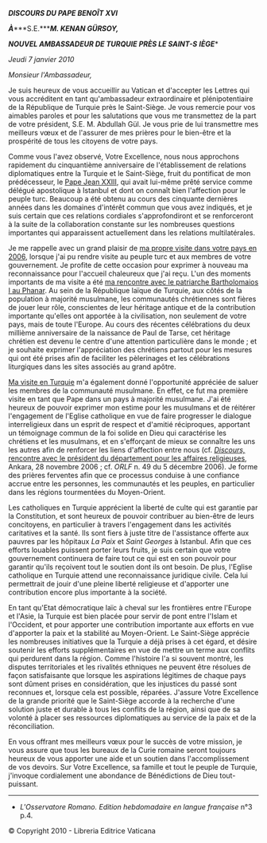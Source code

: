 ***DISCOURS DU PAPE BENOÎT XVI***

***À******S.E.******M. KENAN GÜRSOY,***

***NOUVEL AMBASSADEUR DE TURQUIE PRÈS LE SAINT-S*** ***IÈGE****

*Jeudi 7 janvier 2010*

*Monsieur l'Ambassadeur,*

Je suis heureux de vous accueillir au Vatican et d'accepter les Lettres qui vous accréditent en tant qu'ambassadeur extraordinaire et plénipotentiaire de la République de Turquie près le Saint-Siège. Je vous remercie pour vos aimables paroles et pour les salutations que vous me transmettez de la part de votre président, S.E. M. Abdullah Gül. Je vous prie de lui transmettre mes meilleurs vœux et de l'assurer de mes prières pour le bien-être et la prospérité de tous les citoyens de votre pays.

Comme vous l'avez observé, Votre Excellence, nous nous approchons rapidement du cinquantième anniversaire de l'établissement de relations diplomatiques entre la Turquie et le Saint-Siège, fruit du pontificat de mon prédécesseur, le [Pape Jean XXIII](/content/john-xxiii/fr.html), qui avait lui-même prêté service comme délégué apostolique à Istanbul et dont on connaît bien l'affection pour le peuple turc. Beaucoup a été obtenu au cours des cinquante dernières années dans les domaines d'intérêt commun que vous avez indiqués, et je suis certain que ces relations cordiales s'approfondiront et se renforceront à la suite de la collaboration constante sur les nombreuses questions importantes qui apparaissent actuellement dans les relations multilatérales.

Je me rappelle avec un grand plaisir de [ma propre visite dans votre pays en 2006](/content/benedict-xvi/fr/travels/2006/index_turkey.html), lorsque j'ai pu rendre visite au peuple turc et aux membres de votre gouvernement. Je profite de cette occasion pour exprimer à nouveau ma reconnaissance pour l'accueil chaleureux que j'ai reçu. L'un des moments importants de ma visite a été [ma rencontre avec le patriarche Bartholomaios I au Phanar](/content/benedict-xvi/fr/speeches/2006/november/documents/hf_ben-xvi_spe_20061129_bartholomew-i.html). Au sein de la République laïque de Turquie, aux côtés de la population à majorité musulmane, les communautés chrétiennes sont fières de jouer leur rôle, conscientes de leur héritage antique et de la contribution importante qu'elles ont apportée à la civilisation, non seulement de votre pays, mais de toute l'Europe. Au cours des récentes célébrations du deux millième anniversaire de la naissance de Paul de Tarse, cet héritage chrétien est devenu le centre d'une attention particulière dans le monde ; et je souhaite exprimer l'appréciation des chrétiens partout pour les mesures qui ont été prises afin de faciliter les pèlerinages et les célébrations liturgiques dans les sites associés au grand apôtre.

[Ma visite en Turquie](/content/benedict-xvi/fr/travels/2006/index_turkey.html) m'a également donné l'opportunité appréciée de saluer les membres de la communauté musulmane. En effet, ce fut ma première visite en tant que Pape dans un pays à majorité musulmane. J'ai été heureux de pouvoir exprimer mon estime pour les musulmans et de réitérer l'engagement de l'Eglise catholique en vue de faire progresser le dialogue interreligieux dans un esprit de respect et d'amitié réciproques, apportant un témoignage commun de la foi solide en Dieu qui caractérise les chrétiens et les musulmans, et en s'efforçant de mieux se connaître les uns les autres afin de renforcer les liens d'affection entre nous (cf. [*Discours,* rencontre avec le président du département pour les affaires religieuses](/content/benedict-xvi/fr/speeches/2006/november/documents/hf_ben-xvi_spe_20061128_pres-religious-affairs.html), Ankara, 28 novembre 2006 ; cf. *ORLF* n. 49 du 5 décembre 2006). Je forme des prières ferventes afin que ce processus conduise à une confiance accrue entre les personnes, les communautés et les peuples, en particulier dans les régions tourmentées du Moyen-Orient.

Les catholiques en Turquie apprécient la liberté de culte qui est garantie par la Constitution, et sont heureux de pouvoir contribuer au bien-être de leurs concitoyens, en particulier à travers l'engagement dans les activités caritatives et la santé. Ils sont fiers à juste titre de l'assistance offerte aux pauvres par les hôpitaux *La Paix* et *Saint Georges* à Istanbul. Afin que ces efforts louables puissent porter leurs fruits, je suis certain que votre gouvernement continuera de faire tout ce qui est en son pouvoir pour garantir qu'ils reçoivent tout le soutien dont ils ont besoin. De plus, l'Eglise catholique en Turquie attend une reconnaissance juridique civile. Cela lui permettrait de jouir d'une pleine liberté religieuse et d'apporter une contribution encore plus importante à la société.

En tant qu'Etat démocratique laïc à cheval sur les frontières entre l'Europe et l'Asie, la Turquie est bien placée pour servir de pont entre l'Islam et l'Occident, et pour apporter une contribution importante aux efforts en vue d'apporter la paix et la stabilité au Moyen-Orient. Le Saint-Siège apprécie les nombreuses initiatives que la Turquie a déjà prises à cet égard, et désire soutenir les efforts supplémentaires en vue de mettre un terme aux conflits qui perdurent dans la région. Comme l'histoire l'a si souvent montré, les disputes territoriales et les rivalités ethniques ne peuvent être résolues de façon satisfaisante que lorsque les aspirations légitimes de chaque pays sont dûment prises en considération, que les injustices du passé sont reconnues et, lorsque cela est possible, réparées. J'assure Votre Excellence de la grande priorité que le Saint-Siège accorde à la recherche d'une solution juste et durable à tous les conflits de la région, ainsi que de sa volonté à placer ses ressources diplomatiques au service de la paix et de la réconciliation.

En vous offrant mes meilleurs vœux pour le succès de votre mission, je vous assure que tous les bureaux de la Curie romaine seront toujours heureux de vous apporter une aide et un soutien dans l'accomplissement de vos devoirs. Sur Votre Excellence, sa famille et tout le peuple de Turquie, j'invoque cordialement une abondance de Bénédictions de Dieu tout-puissant.

* * *

* *L'Osservatore Romano. Edition hebdomadaire en langue française* n°3 p.4.

© Copyright 2010 - Libreria Editrice Vaticana